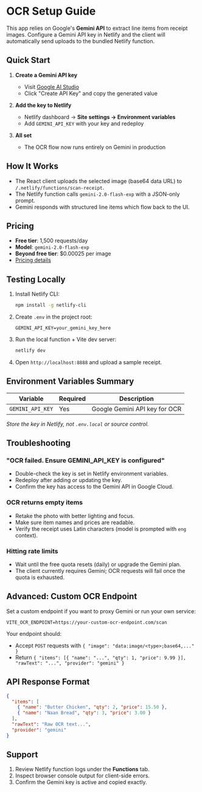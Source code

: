 # OCR Setup Guide

This app relies on Google's **Gemini API** to extract line items from receipt images. Configure a Gemini API key in Netlify and the client will automatically send uploads to the bundled Netlify function.

## Quick Start

1. **Create a Gemini API key**

   - Visit [Google AI Studio](https://makersuite.google.com/app/apikey)
   - Click "Create API Key" and copy the generated value

2. **Add the key to Netlify**

   - Netlify dashboard → **Site settings → Environment variables**
   - Add `GEMINI_API_KEY` with your key and redeploy

3. **All set**

   - The OCR flow now runs entirely on Gemini in production

## How It Works

- The React client uploads the selected image (base64 data URL) to `/.netlify/functions/scan-receipt`.
- The Netlify function calls `gemini-2.0-flash-exp` with a JSON-only prompt.
- Gemini responds with structured line items which flow back to the UI.

## Pricing

- **Free tier**: 1,500 requests/day
- **Model**: `gemini-2.0-flash-exp`
- **Beyond free tier**: $0.00025 per image
- [Pricing details](https://ai.google.dev/pricing)

## Testing Locally

1. Install Netlify CLI:

   ```bash
   npm install -g netlify-cli
   ```

2. Create `.env` in the project root:

   ```env
   GEMINI_API_KEY=your_gemini_key_here
   ```

3. Run the local function + Vite dev server:

   ```bash
   netlify dev
   ```

4. Open `http://localhost:8888` and upload a sample receipt.

## Environment Variables Summary

| Variable | Required | Description |
|----------|----------|-------------|
| `GEMINI_API_KEY` | Yes | Google Gemini API key for OCR |

*Store the key in Netlify, not `.env.local` or source control.*

## Troubleshooting

### "OCR failed. Ensure GEMINI_API_KEY is configured"

- Double-check the key is set in Netlify environment variables.
- Redeploy after adding or updating the key.
- Confirm the key has access to the Gemini API in Google Cloud.

### OCR returns empty items

- Retake the photo with better lighting and focus.
- Make sure item names and prices are readable.
- Verify the receipt uses Latin characters (model is prompted with `eng` context).

### Hitting rate limits

- Wait until the free quota resets (daily) or upgrade the Gemini plan.
- The client currently requires Gemini; OCR requests will fail once the quota is exhausted.

## Advanced: Custom OCR Endpoint

Set a custom endpoint if you want to proxy Gemini or run your own service:

```env
VITE_OCR_ENDPOINT=https://your-custom-ocr-endpoint.com/scan
```

Your endpoint should:

- Accept `POST` requests with `{ "image": "data:image/<type>;base64,..." }`
- Return `{ "items": [{ "name": "...", "qty": 1, "price": 9.99 }], "rawText": "...", "provider": "gemini" }`

## API Response Format

```json
{
  "items": [
    { "name": "Butter Chicken", "qty": 2, "price": 15.50 },
    { "name": "Naan Bread", "qty": 3, "price": 3.00 }
  ],
  "rawText": "Raw OCR text...",
  "provider": "gemini"
}
```

## Support

1. Review Netlify function logs under the **Functions** tab.
2. Inspect browser console output for client-side errors.
3. Confirm the Gemini key is active and copied exactly.
